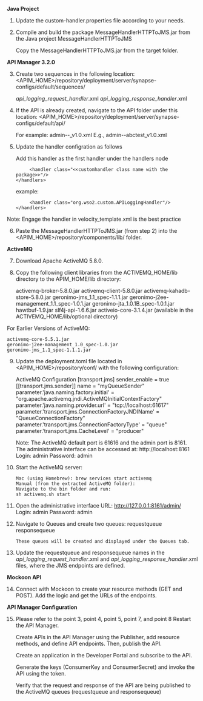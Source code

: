 **Java Project**
1. Update the custom-handler.properties file according to your needs.

2. Compile and build the package MessageHandlerHTTPToJMS.jar from the Java project MessageHandlerHTTPToJMS

   Copy the MessageHandlerHTTPToJMS.jar from the target folder.

**API Manager 3.2.0**

3. Create two sequences in the following location:
<APIM_HOME>/repository/deployment/server/synapse-configs/default/sequences/

    _api_logging_request_handler_.xml
    _api_logging_response_handler_.xml

4. If the API is already created, navigate to the API folder under this location:
    <APIM_HOME>/repository/deployment/server/synapse-configs/default/api/

    For example:
    admin--<apiname>_v1.0.xml
    E.g., admin--abctest_v1.0.xml
   
5. Update the handler configration as follows
   
   Add this handler as the first handler under the handlers node
   ```<handlers>
        <handler class="<<customhandler class name with the package>>"/>
   </handlers>
   ```
   example:
   ```<handlers>
        <handler class="org.wso2.custom.APILoggingHandler"/>
   </handlers>
   ```
Note: Engage the handler in velocity_template.xml is the best practice

6. Paste the MessageHandlerHTTPToJMS.jar (from step 2) into the <APIM_HOME>/repository/components/lib/ folder.

**ActiveMQ**

7. Download Apache ActiveMQ 5.8.0.
8. Copy the following client libraries from the ACTIVEMQ_HOME/lib directory to the APIM_HOME/lib directory:

    activemq-broker-5.8.0.jar
    activemq-client-5.8.0.jar
    activemq-kahadb-store-5.8.0.jar
    geronimo-jms_1.1_spec-1.1.1.jar
    geronimo-j2ee-management_1.1_spec-1.0.1.jar
    geronimo-jta_1.0.1B_spec-1.0.1.jar
    hawtbuf-1.9.jar
    slf4j-api-1.6.6.jar
    activeio-core-3.1.4.jar (available in the ACTIVEMQ_HOME/lib/optional directory)

For Earlier Versions of ActiveMQ:

    activemq-core-5.5.1.jar
    geronimo-j2ee-management_1.0_spec-1.0.jar
    geronimo-jms_1.1_spec-1.1.1.jar

9. Update the deployment.toml file located in <APIM_HOME>/repository/conf/ with the following configuration:

   ActiveMQ Configuration
    [transport.jms]
    sender_enable = true
    [[transport.jms.sender]]
    name = "myQueueSender"
    parameter.'java.naming.factory.initial' = "org.apache.activemq.jndi.ActiveMQInitialContextFactory"
    parameter.'java.naming.provider.url' = "tcp://localhost:61617"
    parameter.'transport.jms.ConnectionFactoryJNDIName' = "QueueConnectionFactory"
    parameter.'transport.jms.ConnectionFactoryType' = "queue"
    parameter.'transport.jms.CacheLevel' = "producer"

    Note: The ActiveMQ default port is 61616 and the admin port is 8161. The administrative interface can be accessed at:
    http://localhost:8161
    Login: admin
    Password: admin

10. Start the ActiveMQ server:
   
        Mac (using Homebrew): brew services start activemq
        Manual (from the extracted ActiveMQ folder):
        Navigate to the bin folder and run:
        sh activemq.sh start

11. Open the administrative interface
        URL: http://127.0.0.1:8161/admin/
        Login: admin
        Password: admin

12. Navigate to Queues and create two queues:
        requestqueue
        responsequeue

        These queues will be created and displayed under the Queues tab.

13. Update the requestqueue and responsequeue names in the _api_logging_request_handler_.xml and _api_logging_response_handler_.xml files, where the JMS endpoints are defined.

**Mockoon API**

14. Connect with Mockoon to create your resource methods (GET and POST). Add the logic and get the URLs of the endpoints.

**API Manager Configuration**

15. Please refer to the point 3, point 4, point 5, point 7, and point 8
    Restart the API Manager.

    Create APIs in the API Manager using the Publisher, add resource methods, and define API endpoints. Then, publish the API.

    Create an application in the Developer Portal and subscribe to the API.

    Generate the keys (ConsumerKey and ConsumerSecret) and invoke the API using the token.

    Verify that the request and response of the API are being published to the ActiveMQ queues (requestqueue and responsequeue)
    



